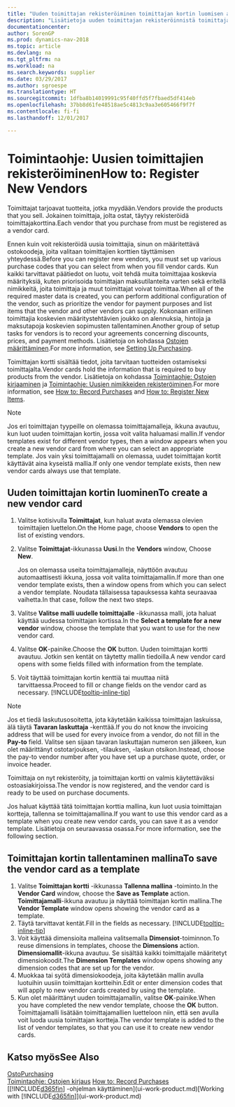 ```yaml
---
title: "Uuden toimittajan rekisteröiminen toimittajan kortin luomisen avulla"
description: "Lisätietoja uuden toimittajan rekisteröinnistä toimittajan kortin luonnin avulla."
documentationcenter: 
author: SorenGP
ms.prod: dynamics-nav-2018
ms.topic: article
ms.devlang: na
ms.tgt_pltfrm: na
ms.workload: na
ms.search.keywords: supplier
ms.date: 03/29/2017
ms.author: sgroespe
ms.translationtype: HT
ms.sourcegitcommit: 1dfba8b14019991c95f40ffd5f7fbaed5df414eb
ms.openlocfilehash: 37bb8d61fe48518ae5c4813c9aa3e605466f9f7f
ms.contentlocale: fi-fi
ms.lasthandoff: 12/01/2017

---
```

# <a name="how-to-register-new-vendors"></a><span data-ttu-id="20045-103">Toimintaohje: Uusien toimittajien rekisteröiminen</span><span class="sxs-lookup"><span data-stu-id="20045-103">How to: Register New Vendors</span></span>
<span data-ttu-id="20045-104">Toimittajat tarjoavat tuotteita, jotka myydään.</span><span class="sxs-lookup"><span data-stu-id="20045-104">Vendors provide the products that you sell.</span></span> <span data-ttu-id="20045-105">Jokainen toimittaja, jolta ostat, täytyy rekisteröidä toimittajakorttina.</span><span class="sxs-lookup"><span data-stu-id="20045-105">Each vendor that you purchase from must be registered as a vendor card.</span></span>

<span data-ttu-id="20045-106">Ennen kuin voit rekisteröidä uusia toimittajia, sinun on määritettävä ostokoodeja, joita valitaan toimittajien korttien täyttämisen yhteydessä.</span><span class="sxs-lookup"><span data-stu-id="20045-106">Before you can register new vendors, you must set up various purchase codes that you can select from when you fill vendor cards.</span></span> <span data-ttu-id="20045-107">Kun kaikki tarvittavat päätiedot on luotu, voit tehdä muita toimittajaa koskevia määrityksiä, kuten priorisoida toimittajan maksutilanteita varten sekä eritellä nimikkeitä, joita toimittaja ja muut toimittajat voivat toimittaa.</span><span class="sxs-lookup"><span data-stu-id="20045-107">When all of the required master data is created, you can perform additional configuration of the vendor, such as prioritize the vendor for payment purposes and list items that the vendor and other vendors can supply.</span></span> <span data-ttu-id="20045-108">Kokonaan erillinen toimittajia koskevien määritystehtävien joukko on alennuksia, hintoja ja maksutapoja koskevien sopimusten tallentaminen.</span><span class="sxs-lookup"><span data-stu-id="20045-108">Another group of setup tasks for vendors is to record your agreements concerning discounts, prices, and payment methods.</span></span> <span data-ttu-id="20045-109">Lisätietoja on kohdassa [Ostojen määrittäminen](purchasing-setup-purchasing.md).</span><span class="sxs-lookup"><span data-stu-id="20045-109">For more information, see [Setting Up Purchasing](purchasing-setup-purchasing.md).</span></span>

<span data-ttu-id="20045-110">Toimittajan kortti sisältää tiedot, joita tarvitaan tuotteiden ostamiseksi toimittajalta.</span><span class="sxs-lookup"><span data-stu-id="20045-110">Vendor cards hold the information that is required to buy products from the vendor.</span></span> <span data-ttu-id="20045-111">Lisätietoja on kohdassa [Toimintaohje: Ostojen kirjaaminen](purchasing-how-record-purchases.md) ja [Toimintaohje: Uusien nimikkeiden rekisteröiminen](inventory-how-register-new-items.md).</span><span class="sxs-lookup"><span data-stu-id="20045-111">For more information, see [How to: Record Purchases](purchasing-how-record-purchases.md) and [How to: Register New Items](inventory-how-register-new-items.md).</span></span>

> [!NOTE]  
>   <span data-ttu-id="20045-112">Jos eri toimittajan tyypeille on olemassa toimittajamalleja, ikkuna avautuu, kun luot uuden toimittajan kortin, jossa voit valita haluamasi mallin.</span><span class="sxs-lookup"><span data-stu-id="20045-112">If vendor templates exist for different vendor types, then a window appears when you create a new vendor card from where you can select an appropriate template.</span></span> <span data-ttu-id="20045-113">Jos vain yksi toimittajamalli on olemassa, uudet toimittajan kortit käyttävät aina kyseistä mallia.</span><span class="sxs-lookup"><span data-stu-id="20045-113">If only one vendor template exists, then new vendor cards always use that template.</span></span>

## <a name="to-create-a-new-vendor-card"></a><span data-ttu-id="20045-114">Uuden toimittajan kortin luominen</span><span class="sxs-lookup"><span data-stu-id="20045-114">To create a new vendor card</span></span>
1. <span data-ttu-id="20045-115">Valitse kotisivulla **Toimittajat**, kun haluat avata olemassa olevien toimittajien luettelon.</span><span class="sxs-lookup"><span data-stu-id="20045-115">On the Home page, choose **Vendors** to open the list of existing vendors.</span></span>  
2. <span data-ttu-id="20045-116">Valitse **Toimittajat**-ikkunassa **Uusi**.</span><span class="sxs-lookup"><span data-stu-id="20045-116">In the **Vendors** window, Choose **New**.</span></span>

    <span data-ttu-id="20045-117">Jos on olemassa useita toimittajamalleja, näyttöön avautuu automaattisesti ikkuna, jossa voit valita toimittajamallin.</span><span class="sxs-lookup"><span data-stu-id="20045-117">If more than one vendor template exists, then a window opens from which you can select a vendor template.</span></span> <span data-ttu-id="20045-118">Noudata tällaisessa tapauksessa kahta seuraavaa vaihetta.</span><span class="sxs-lookup"><span data-stu-id="20045-118">In that case, follow the next two steps.</span></span>
3. <span data-ttu-id="20045-119">Valitse **Valitse malli uudelle toimittajalle** -ikkunassa malli, jota haluat käyttää uudessa toimittajan kortissa.</span><span class="sxs-lookup"><span data-stu-id="20045-119">In the **Select a template for a new vendor** window, choose the template that you want to use for the new vendor card.</span></span>
4. <span data-ttu-id="20045-120">Valitse **OK**-painike.</span><span class="sxs-lookup"><span data-stu-id="20045-120">Choose the **OK** button.</span></span> <span data-ttu-id="20045-121">Uuden toimittajan kortti avautuu. Jotkin sen kentät on täytetty mallin tiedoilla.</span><span class="sxs-lookup"><span data-stu-id="20045-121">A new vendor card opens with some fields filled with information from the template.</span></span>
5. <span data-ttu-id="20045-122">Voit täyttää toimittajan kortin kenttiä tai muuttaa niitä tarvittaessa.</span><span class="sxs-lookup"><span data-stu-id="20045-122">Proceed to fill or change fields on the vendor card as necessary.</span></span> [!INCLUDE[tooltip-inline-tip](includes/tooltip-inline-tip_md.md)]

> [!NOTE]  
>   <span data-ttu-id="20045-123">Jos et tiedä laskutusosoitetta, jota käytetään kaikissa toimittajan laskuissa, älä täytä **Tavaran laskuttaja** -kenttää.</span><span class="sxs-lookup"><span data-stu-id="20045-123">If you do not know the invoicing address that will be used for every invoice from a vendor, do not fill in the **Pay-to** field.</span></span> <span data-ttu-id="20045-124">Valitse sen sijaan tavaran laskuttajan numeron sen jälkeen, kun olet määrittänyt ostotarjouksen, -tilauksen, -laskun otsikon.</span><span class="sxs-lookup"><span data-stu-id="20045-124">Instead, choose the pay-to vendor number after you have set up a purchase quote, order, or invoice header.</span></span>

<span data-ttu-id="20045-125">Toimittaja on nyt rekisteröity, ja toimittajan kortti on valmis käytettäväksi ostoasiakirjoissa.</span><span class="sxs-lookup"><span data-stu-id="20045-125">The vendor is now registered, and the vendor card is ready to be used on purchase documents.</span></span>

<span data-ttu-id="20045-126">Jos haluat käyttää tätä toimittajan korttia mallina, kun luot uusia toimittajan kortteja, tallenna se toimittajamallina.</span><span class="sxs-lookup"><span data-stu-id="20045-126">If you want to use this vendor card as a template when you create new vendor cards, you can save it as a vendor template.</span></span> <span data-ttu-id="20045-127">Lisätietoja on seuraavassa osassa.</span><span class="sxs-lookup"><span data-stu-id="20045-127">For more information, see the following section.</span></span>

## <a name="to-save-the-vendor-card-as-a-template"></a><span data-ttu-id="20045-128">Toimittajan kortin tallentaminen mallina</span><span class="sxs-lookup"><span data-stu-id="20045-128">To save the vendor card as a template</span></span>
1. <span data-ttu-id="20045-129">Valitse **Toimittajan kortti** -ikkunassa **Tallenna mallina** -toiminto.</span><span class="sxs-lookup"><span data-stu-id="20045-129">In the **Vendor Card** window, choose the **Save as Template** action.</span></span> <span data-ttu-id="20045-130">**Toimittajamalli**-ikkuna avautuu ja näyttää toimittajan kortin mallina.</span><span class="sxs-lookup"><span data-stu-id="20045-130">The **Vendor Template** window opens showing the vendor card as a template.</span></span>
2. <span data-ttu-id="20045-131">Täytä tarvittavat kentät.</span><span class="sxs-lookup"><span data-stu-id="20045-131">Fill in the fields as necessary.</span></span> [!INCLUDE[tooltip-inline-tip](includes/tooltip-inline-tip_md.md)]
3. <span data-ttu-id="20045-132">Voit käyttää dimensioita malleina valitsemalla **Dimensiot**-toiminnon.</span><span class="sxs-lookup"><span data-stu-id="20045-132">To reuse dimensions in templates, choose the **Dimensions** action.</span></span> <span data-ttu-id="20045-133">**Dimensiomallit**-ikkuna avautuu. Se sisältää kaikki toimittajalle määritetyt dimensiokoodit.</span><span class="sxs-lookup"><span data-stu-id="20045-133">The **Dimension Templates** window opens showing any dimension codes that are set up for the vendor.</span></span>
4. <span data-ttu-id="20045-134">Muokkaa tai syötä dimensiokoodeja, joita käytetään mallin avulla luotuihin uusiin toimittajan kortteihin.</span><span class="sxs-lookup"><span data-stu-id="20045-134">Edit or enter dimension codes that will apply to new vendor cards created by using the template.</span></span>
5. <span data-ttu-id="20045-135">Kun olet määrittänyt uuden toimittajamallin, valitse **OK**-painike.</span><span class="sxs-lookup"><span data-stu-id="20045-135">When you have completed the new vendor template, choose the **OK** button.</span></span>  
   <span data-ttu-id="20045-136">Toimittajamalli lisätään toimittajamallien luetteloon niin, että sen avulla voit luoda uusia toimittajan kortteja.</span><span class="sxs-lookup"><span data-stu-id="20045-136">The vendor template is added to the list of vendor templates, so that you can use it to create new vendor cards.</span></span>

## <a name="see-also"></a><span data-ttu-id="20045-137">Katso myös</span><span class="sxs-lookup"><span data-stu-id="20045-137">See Also</span></span>
[<span data-ttu-id="20045-138">Osto</span><span class="sxs-lookup"><span data-stu-id="20045-138">Purchasing</span></span>](purchasing-manage-purchasing.md)  
<span data-ttu-id="20045-139">[Toimintaohje: Ostojen kirjaus](purchasing-how-record-purchases.md) </span><span class="sxs-lookup"><span data-stu-id="20045-139">[How to: Record Purchases](purchasing-how-record-purchases.md) </span></span>  
<span data-ttu-id="20045-140">[[!INCLUDE[d365fin](includes/d365fin_md.md)] -ohjelman käyttäminen](ui-work-product.md)</span><span class="sxs-lookup"><span data-stu-id="20045-140">[Working with [!INCLUDE[d365fin](includes/d365fin_md.md)]](ui-work-product.md)</span></span>  

